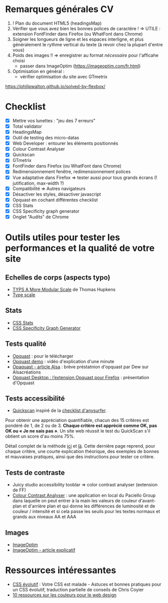# Remarques générales CV

1. ! Plan du document HTML5 (headingsMap)
2. Vérifier que vous avez bien les bonnes polices de caractère !
   => UTILE : extension FontFinder dans Firefox (ou WhatFont dans Chrome)
3. Soigner les longueurs de ligne et les espaces interligne,
   et plus généralement le rythme vertical du texte
   (à revoir chez la plupart d'entre vous)
4. Poids des images !!
   => enregistrer au format *nécessaire* pour l'afficahe choisi
   + passer dans ImageOptim (https://imageoptim.com/fr.html)
5. Optimisation en général :
   + vérifier optimisation du site avec GTmetrix

https://philipwalton.github.io/solved-by-flexbox/

#  Checklist

- [x] Mettre vos lunettes : "jeu des 7 erreurs"
- [x] Total validator
- [x] HeadingsMap
- [x] Outil de testing des micro-datas
- [x] Web Developer : entourer les éléments positionnés
- [x] Colour Contrast Analyser
- [x] Quickscan
- [x] GTmetrix
- [x] FontFinder dans Firefox (ou WhatFont dans Chrome)
- [x] Redimensionnement fenêtre, redimensionnement polices
- [x] Vue adaptative dans Firefox => tester aussi pour tous grands écrans (! jutification, max-width ?) 
- [x] Compatibilité => Autres navigateurs
- [x] Désactiver les styles, désactiver javascript
- [x] Opquast en cochant différentes checklist 
- [x] CSS Stats
- [x] CSS Specificity graph generator
- [x] Onglet "Audits" de Chrome

# Outils utiles pour tester les performances et la qualité de votre site 

## Echelles de corps (aspects typo)

- [TYPS A More Modular Scale](http://typs.hupkens.be/?b=16&r=3&s=3&or=1&ou=1&ol=0) de Thomas Hupkens
- [Type scale](http://type-scale.com/)

## Stats

- [CSS Stats](http://cssstats.com/)
- [CSS Specificity Graph Generator](https://jonassebastianohlsson.com/specificity-graph/)

## Tests qualité

- [Opquast](https://desktop.opquast.com/fr/) : pour le télécharger
- [Opquast demo](https://desktop.opquast.com/fr/demo) : vidéo d'explication d'une minute
- [Opaquast - article Alsa](https://www.alsacreations.com/outils/lire/1467-opquast-desktop.html) : brève préstatnion d'opquast par Dew sur Alsacréations
- [Opquast Desktop : l’extension Opquast pour Firefox](http://w3qualite.net/outils/opquast-desktop-lextension-opquast-pour-firefox) : présentation d'Opquast

## Tests accessibilité

- [Quickscan](http://www.anysurfer.be/fr/quickscan-2011) inspiré de la [checklist d'anysurfer](http://www.anysurfer.be/fr/en-pratique/directives/checklist).

Pour obtenir une appréciation quantifiable, chacun des 15 critères est pondéré de 1, de 2 ou de 3. **Chaque critère est apprécié comme OK, pas OK ou « Je ne sais pas »**. Un site web réussit le test du QuickScan s'il obtient un score d'au moins 75%.

Détail complet de la méthode [ici](http://www.anysurfer.be/fr/laccessibilite/moniteur-de-laccessibilite/methodologie-du-moniteur-de-laccessibilite) et [là](http://www.anysurfer.be/fr/quickscan-2011). Cette dernière page reprend, pour chaque critère, une courte explication théorique, des exemples de bonnes et mauvaises pratiques, ainsi que des instructions pour tester ce critère.

## Tests de contraste

- Juicy studio accessibility tooblar => color contrast analyser (extension de FF)
- [Colour Contrast Analyser](https://www.paciellogroup.com/resources/contrastanalyser/) : une application en local du Paciello Group dans laquelle on peut entrer à la main les valeurs de couleur d'avant-plan et d'arrière plan et qui donne les différences de luminosité et de couleur / intensité et si cela passe les seuils pour les textes normaux et grands aux niveaux AA et AAA

## Images

- [ImageOptim](https://imageoptim.com/fr.html)
- [ImageOptim - article explicatif](http://www.opensourcemacsoftware.org/logiciel-photo-gratuit/compresser-photos-images-jpg-png-gif-mac.html)

# Ressources intéressantes

- [CSS évolutif](https://davidl.fr/blog/css-evolutif.html) : Votre CSS est malade - Astuces et bonnes pratiques pour un CSS évolutif, traduction partielle de conseils de Chris Coyier
- [10 ressources sur les couleurs pour le web design](http://speckyboy.com/2008/01/13/top-10-resources-to-the-perfect-color-scheme-for-web-designers/)
